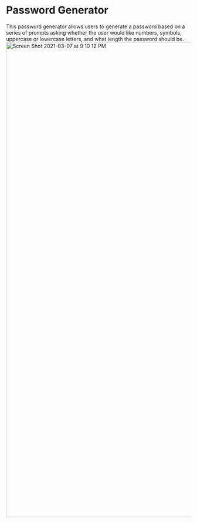 # Password Generator
This password generator allows users to generate a password based on a series of prompts asking whether the user would like numbers, symbols, uppercase or lowercase letters, and what length the password should be. 
<img width="1295" alt="Screen Shot 2021-03-07 at 9 10 12 PM" src="https://user-images.githubusercontent.com/77439208/110277137-8b585080-7f89-11eb-9fe2-916932be838b.png">
